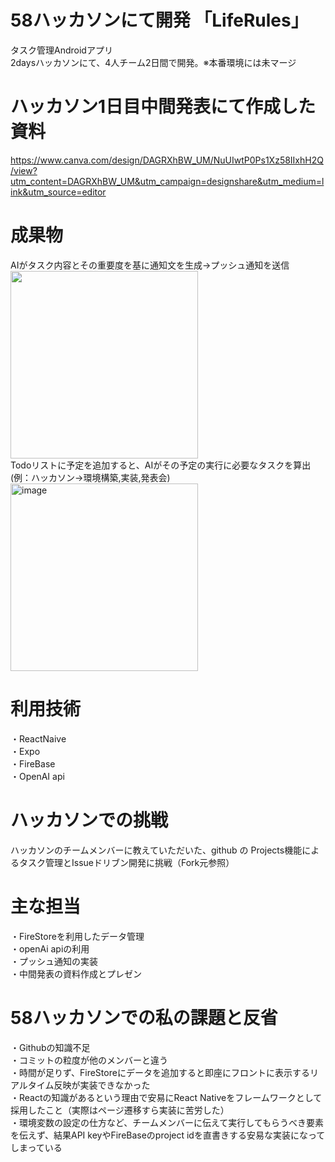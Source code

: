 # 58ハッカソンにて開発 「LifeRules」
タスク管理Androidアプリ<br>
2daysハッカソンにて、4人チーム2日間で開発。※本番環境には未マージ<br>
# ハッカソン1日目中間発表にて作成した資料<br>
https://www.canva.com/design/DAGRXhBW_UM/NuUIwtP0Ps1Xz58IIxhH2Q/view?utm_content=DAGRXhBW_UM&utm_campaign=designshare&utm_medium=link&utm_source=editor
# 成果物
AIがタスク内容とその重要度を基に通知文を生成→プッシュ通知を送信<br>
<img src="https://github.com/user-attachments/assets/12307937-1d6d-4136-9086-70b2e64d573b" width="300"><br>
Todoリストに予定を追加すると、AIがその予定の実行に必要なタスクを算出(例：ハッカソン→環境構築,実装,発表会)<br>
<img width="300" alt="image" src="https://github.com/user-attachments/assets/ea22b0b3-d72f-491d-9cdc-9d606e10debc">

# 利用技術
・ReactNaive<br>
・Expo<br>
・FireBase<br>
・OpenAI api<br>
# ハッカソンでの挑戦
ハッカソンのチームメンバーに教えていただいた、github の Projects機能によるタスク管理とIssueドリブン開発に挑戦（Fork元参照）
# 主な担当
・FireStoreを利用したデータ管理<br>
・openAi apiの利用<br>
・プッシュ通知の実装<br>
・中間発表の資料作成とプレゼン
# 58ハッカソンでの私の課題と反省
・Githubの知識不足<br>
・コミットの粒度が他のメンバーと違う<br>
・時間が足りず、FireStoreにデータを追加すると即座にフロントに表示するリアルタイム反映が実装できなかった<br>
・Reactの知識があるという理由で安易にReact Nativeをフレームワークとして採用したこと（実際はページ遷移すら実装に苦労した）<br>
・環境変数の設定の仕方など、チームメンバーに伝えて実行してもらうべき要素を伝えず、結果API keyやFireBaseのproject idを直書きする安易な実装になってしまっている
